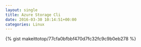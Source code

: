 ```yaml
---
layout: single                                                                                                              
title: Azure Storage Cli                                                                                                                       
date: 2016-03-30 10:14:51+00:00                                                                                                                        
categories: Linux                                                                                                                
---                                                                                                                              
```


{% gist makeittotop/77cfa0bfbbf470d7fc32fc9c9b0eb278 %}                                                                                                           

